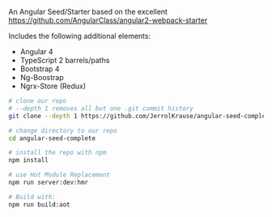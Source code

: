 An Angular Seed/Starter based on the excellent https://github.com/AngularClass/angular2-webpack-starter

Includes the following additional elements:
<ul>
<li>Angular 4</li>
<li>TypeScript 2 barrels/paths</li>
<li>Bootstrap 4</li>
<li>Ng-Boostrap</li>
<li>Ngrx-Store (Redux)</li>
</ul>


```bash
# clone our repo
# --depth 1 removes all but one .git commit history
git clone --depth 1 https://github.com/JerrolKrause/angular-seed-complete.git

# change directory to our repo
cd angular-seed-complete

# install the repo with npm
npm install

# use Hot Module Replacement
npm run server:dev:hmr

```

```bash
# Build with:
npm run build:aot
```